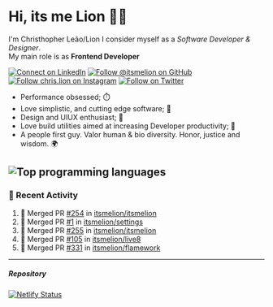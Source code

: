 # Hi, its me Lion 👋🦁

I'm Christhopher Leão/Lion
I consider myself as a _Software Developer & Designer_.<br/>My main role is as <b>Frontend Developer</b>
<br />

[![Connect on LinkedIn](https://img.shields.io/badge/--linkedin?label=LinkedIn&logo=LinkedIn&style=social)](https://www.linkedin.com/in/chrislion)
[![Follow @itsmelion on GitHub](https://img.shields.io/github/followers/itsmelion?label=follow%20%40itsmeLion&style=social)](https://github.com/itsmelion)
[![Follow chris.lion on Instagram](https://img.shields.io/badge/--instagram?label=@chris.lion&logo=Instagram&style=social)](https://instagram.com/chris.lion)
[![Follow on Twitter](https://img.shields.io/badge/--twitter?label=@ChrisLion_me&logo=Twitter&style=social)](https://twitter.com/chrislion_me)

- Performance obsessed; ⏱️
- Love simplistic, and cutting edge software; 📆
- Design and UIUX enthusiast; 🎨
- Love build utilities aimed at increasing Developer productivity; 🧰
- A people first guy. Valor human & bio diversity. Honor, justice and wisdom. 🌍

![Top programming languages](https://github-readme-stats.vercel.app/api/top-langs/?username=itsmelion&hide=php)
---
### 📰 Recent Activity

<!--START_SECTION:activity-->
1. 🎉 Merged PR [#254](https://github.com/itsmelion/itsmelion/pull/254) in [itsmelion/itsmelion](https://github.com/itsmelion/itsmelion)
2. 🎉 Merged PR [#1](https://github.com/itsmelion/settings/pull/1) in [itsmelion/settings](https://github.com/itsmelion/settings)
3. 🎉 Merged PR [#255](https://github.com/itsmelion/itsmelion/pull/255) in [itsmelion/itsmelion](https://github.com/itsmelion/itsmelion)
4. 🎉 Merged PR [#105](https://github.com/itsmelion/live8/pull/105) in [itsmelion/live8](https://github.com/itsmelion/live8)
5. 🎉 Merged PR [#331](https://github.com/itsmelion/flamework/pull/331) in [itsmelion/flamework](https://github.com/itsmelion/flamework)
<!--END_SECTION:activity-->

___

##### Repository
[![Netlify Status](https://api.netlify.com/api/v1/badges/9e2e6136-1ab9-42fc-8d4e-188512d5d841/deploy-status)](https://app.netlify.com/sites/lion-portfolio/deploys)
